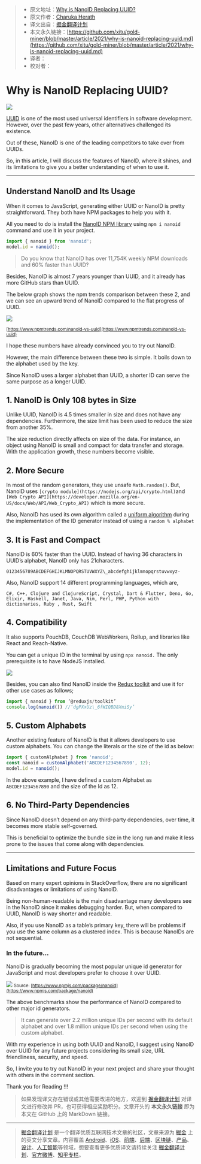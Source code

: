 > * 原文地址：[Why is NanoID Replacing UUID?](https://blog.bitsrc.io/why-is-nanoid-replacing-uuid-1b5100e62ed2)
> * 原文作者：[Charuka Herath](https://charuka95.medium.com)
> * 译文出自：[掘金翻译计划](https://github.com/xitu/gold-miner)
> * 本文永久链接：[https://github.com/xitu/gold-miner/blob/master/article/2021/why-is-nanoid-replacing-uuid.md](https://github.com/xitu/gold-miner/blob/master/article/2021/why-is-nanoid-replacing-uuid.md)
> * 译者：
> * 校对者：

# Why is NanoID Replacing UUID?

![](https://miro.medium.com/max/1400/1*o7-WnAbmlrLnDmfRhl3opQ.jpeg)

[UUID](https://en.wikipedia.org/wiki/Universally_unique_identifier) is one of the most used universal identifiers in software development. However, over the past few years, other alternatives challenged its existence.

Out of these, NanoID is one of the leading competitors to take over from UUIDs.

So, in this article, I will discuss the features of NanoID, where it shines, and its limitations to give you a better understanding of when to use it.

---

## Understand NanoID and Its Usage

When it comes to JavaScript, generating either UUID or NanoID is pretty straightforward. They both have NPM packages to help you with it.

All you need to do is install the [NanoID NPM library](https://www.npmjs.com/package/nanoid) using `npm i nanoid` command and use it in your project.

```javascript
import { nanoid } from 'nanoid';  
model.id = nanoid();
```

> Do you know that NanoID has over 11,754K weekly NPM downloads and 60% faster than UUID?

Besides, NanoID is almost 7 years younger than UUID, and it already has more GitHub stars than UUID.

The below graph shows the npm trends comparison between these 2, and we can see an upward trend of NanoID compared to the flat progress of UUID.

![](https://miro.medium.com/max/1400/1*OIOSOm8uIfHAJnbTRJvlIQ.png)

<small>[https://www.npmtrends.com/nanoid-vs-uuid](https://www.npmtrends.com/nanoid-vs-uuid)</small>

I hope these numbers have already convinced you to try out NanoID.

However, the main difference between these two is simple. It boils down to the alphabet used by the key.

Since NanoID uses a larger alphabet than UUID, a shorter ID can serve the same purpose as a longer UUID.

## 1. NanoID is Only 108 bytes in Size

Unlike UUID, NanoID is 4.5 times smaller in size and does not have any dependencies. Furthermore, the size limit has been used to reduce the size from another 35%.

The size reduction directly affects on size of the data. For instance, an object using NanoID is small and compact for data transfer and storage. With the application growth, these numbers become visible.

## 2. More Secure

In most of the random generators, they use unsafe `Math.random()`. But, NanoID uses `[crypto module](https://nodejs.org/api/crypto.html)`and `[Web Crypto API](https://developer.mozilla.org/en-US/docs/Web/API/Web_Crypto_API)` which is more secure.

Also, NanoID has used its own algorithm called a [uniform algorithm](https://github.com/ai/nanoid/blob/main/index.js) during the implementation of the ID generator instead of using a `random % alphabet`

## 3. It is Fast and Compact

NanoID is 60% faster than the UUID. Instead of having 36 characters in UUID’s alphabet, NanoID only has 21characters.

```text
0123456789ABCDEFGHIJKLMNOPQRSTUVWXYZ\_abcdefghijklmnopqrstuvwxyz-
```

Also, NanoID support 14 different programming languages, which are,

```text
C#, C++, Clojure and ClojureScript, Crystal, Dart & Flutter, Deno, Go, Elixir, Haskell, Janet, Java, Nim, Perl, PHP, Python with dictionaries, Ruby , Rust, Swift
```

## 4. Compatibility

It also supports PouchDB, CouchDB WebWorkers, Rollup, and libraries like React and Reach-Native.

You can get a unique ID in the terminal by using `npx nanoid.` The only prerequisite is to have NodeJS installed.

![](https://miro.medium.com/max/1352/1*DB4RlTcwQ_2qwHSNY2mp2A.png)

Besides, you can also find NanoID inside the [Redux toolkit](https://redux-toolkit.js.org/api/other-exports) and use it for other use cases as follows;

```javascript
import { nanoid } from ‘@reduxjs/toolkit’  
console.log(nanoid()) //‘dgPXxUz\_6fWIQBD8XmiSy’
```

## 5. Custom Alphabets

Another existing feature of NanoID is that it allows developers to use custom alphabets. You can change the literals or the size of the id as below:

```javascript
import { customAlphabet } from 'nanoid';  
const nanoid = customAlphabet('ABCDEF1234567890', 12);  
model.id = nanoid();
```

In the above example, I have defined a custom Alphabet as `ABCDEF1234567890` and the size of the Id as 12.

## 6. No Third-Party Dependencies

Since NanoID doesn’t depend on any third-party dependencies, over time, it becomes more stable self-governed.

This is beneficial to optimize the bundle size in the long run and make it less prone to the issues that come along with dependencies.

---

## Limitations and Future Focus

Based on many expert opinions in StackOverflow, there are no significant disadvantages or limitations of using NanoID.

Being non-human-readable is the main disadvantage many developers see in the NanoID since it makes debugging harder. But, when compared to UUID, NanoID is way shorter and readable.

Also, if you use NanoID as a table’s primary key, there will be problems if you use the same column as a clustered index. This is because NanoIDs are not sequential.

### In the future…

NanoID is gradually becoming the most popular unique id generator for JavaScript and most developers prefer to choose it over UUID.

![](https://miro.medium.com/max/1400/1*dwhmN-DJNpT2uPtvy2ZGjg.png)
<small>Source: [https://www.npmjs.com/package/nanoid](https://www.npmjs.com/package/nanoid)</small>

The above benchmarks show the performance of NanoID compared to other major id generators.

> It can generate over 2.2 million unique IDs per second with its default alphabet and over 1.8 million unique IDs per second when using the custom alphabet.

With my experience in using both UUID and NanoID, I suggest using NanoID over UUID for any future projects considering its small size, URL friendliness, security, and speed.

So, I invite you to try out NanoID in your next project and share your thought with others in the comment section.

Thank you for Reading !!!

> 如果发现译文存在错误或其他需要改进的地方，欢迎到 [掘金翻译计划](https://github.com/xitu/gold-miner) 对译文进行修改并 PR，也可获得相应奖励积分。文章开头的 **本文永久链接** 即为本文在 GitHub 上的 MarkDown 链接。

---

> [掘金翻译计划](https://github.com/xitu/gold-miner) 是一个翻译优质互联网技术文章的社区，文章来源为 [掘金](https://juejin.im) 上的英文分享文章。内容覆盖 [Android](https://github.com/xitu/gold-miner#android)、[iOS](https://github.com/xitu/gold-miner#ios)、[前端](https://github.com/xitu/gold-miner#前端)、[后端](https://github.com/xitu/gold-miner#后端)、[区块链](https://github.com/xitu/gold-miner#区块链)、[产品](https://github.com/xitu/gold-miner#产品)、[设计](https://github.com/xitu/gold-miner#设计)、[人工智能](https://github.com/xitu/gold-miner#人工智能)等领域，想要查看更多优质译文请持续关注 [掘金翻译计划](https://github.com/xitu/gold-miner)、[官方微博](http://weibo.com/juejinfanyi)、[知乎专栏](https://zhuanlan.zhihu.com/juejinfanyi)。
